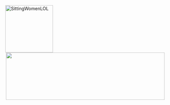 <div style="float: left;">
    <img src="https://d9jhi50qo719s.cloudfront.net/7ap/samples/iir_800.gif?230809025525%22" alt="SittingWomenLOL" height="150px">
</div>

<div align="center">
    <img src="https://images.cooltext.com/5709356.png" height="150px" width="500px" style="display: inline-block;">
</div>
